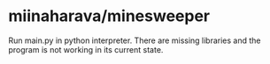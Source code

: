 # miinaharava/minesweeper
Run main.py in python interpreter. There are missing libraries and the program is not working in its current state.
